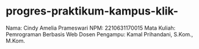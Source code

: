 # progres-praktikum-kampus-klik-
Nama: Cindy Amelia Prameswari
NPM: 2210631170015
Mata Kuliah: Pemrograman Berbasis Web
Dosen Pengampu: Kamal Prihandani, S.Kom., M.Kom.
